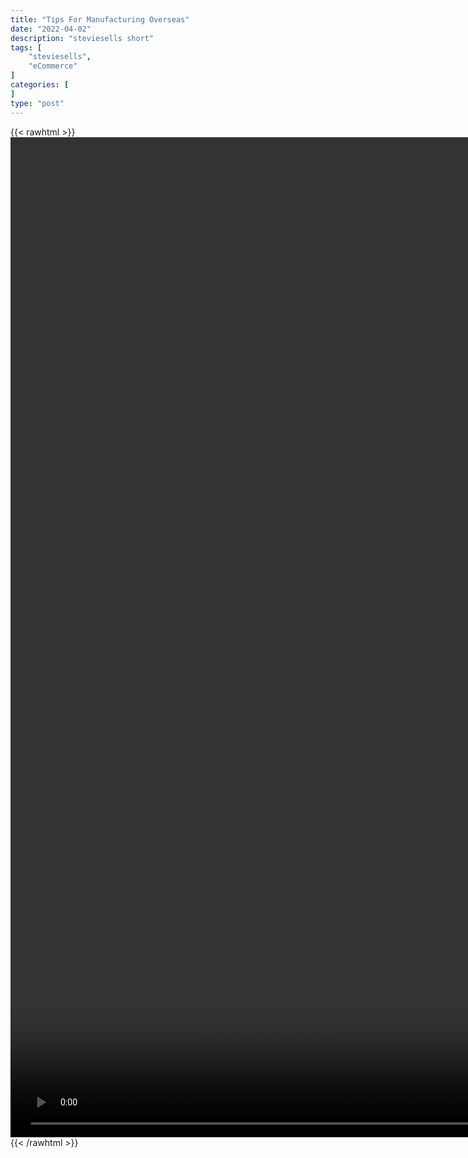 ```yaml
---
title: "Tips For Manufacturing Overseas"
date: "2022-04-02"
description: "steviesells short"
tags: [
    "steviesells",
    "eCommerce"
]
categories: [
]
type: "post"
---
```

{{< rawhtml >}}
    <video style="height:40vh;width:auto" overflow="hidden" controls>
        <source src="https://clips.dev00ps.com/steviesells/A_multimillionaire_CEO%E2%80%99s_secret_manufacturing_tip.mp4" type="video/mp4"> 
    </video>
{{< /rawhtml >}}
